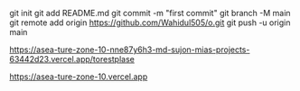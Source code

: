 git init
git add README.md
git commit -m "first commit"
git branch -M main
git remote add origin https://github.com/Wahidul505/o.git
git push -u origin main







https://asea-ture-zone-10-nne87y6h3-md-sujon-mias-projects-63442d23.vercel.app/torestplase



https://asea-ture-zone-10.vercel.app
